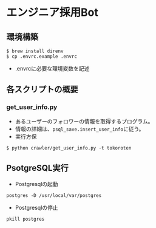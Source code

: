 # エンジニア採用Bot

## 環境構築
```
$ brew install direnv
$ cp .envrc.example .envrc
```
- .envrcに必要な環境変数を記述

## 各スクリプトの概要
### get_user_info.py
- あるユーザーのフォロワーの情報を取得するプログラム。  
- 情報の詳細は、`psql_save.insert_user_info`に従う。  
- 実行方保  
```
$ python crawler/get_user_info.py -t tokoroten
```




## PsotgreSQL実行
- Postgresqlの起動
```
postgres -D /usr/local/var/postgres
```

- Postgresqlの停止
```
pkill postgres
```
